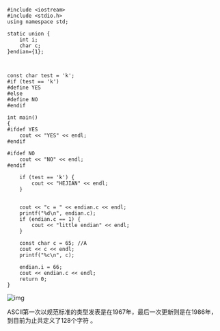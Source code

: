 ```
#include <iostream>
#include <stdio.h>
using namespace std;

static union {
    int i;
    char c;
}endian={1};



const char test = 'k';
#if (test == 'k')
#define YES
#else
#define NO
#endif

int main()
{
#ifdef YES
    cout << "YES" << endl;
#endif

#ifdef NO
    cout << "NO" << endl;
#endif

    if (test == 'k') {
        cout << "HEJIAN" << endl;
    }


    cout << "c = " << endian.c << endl;
    printf("%d\n", endian.c);
    if (endian.c == 1) {
        cout << "little endian" << endl;
    }

    const char c = 65; //A
    cout << c << endl;
    printf("%c\n", c);

    endian.i = 66;
    cout << endian.c << endl;
    return 0;
}
```

![img](https://gss3.bdstatic.com/-Po3dSag_xI4khGkpoWK1HF6hhy/baike/w%3D268%3Bg%3D0/sign=7e8d5d655fda81cb4ee684cb6a5db72b/e850352ac65c103880a07b53bc119313b17e8941.jpg)

 ASCII第一次以规范标准的类型发表是在1967年，最后一次更新则是在1986年，到目前为止共定义了128个字符  。 
